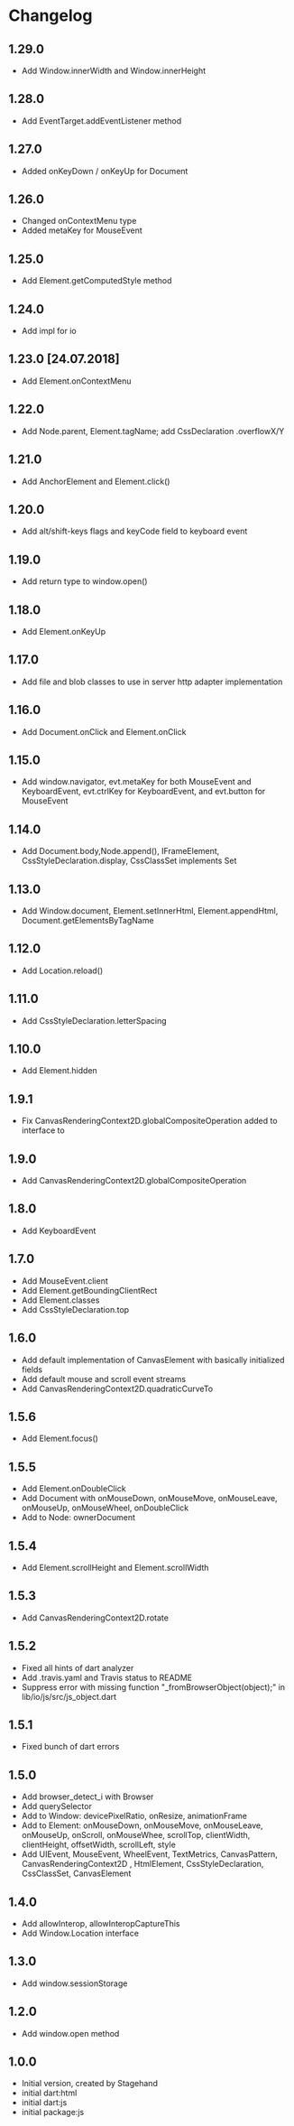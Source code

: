 # Changelog
## 1.29.0
- Add Window.innerWidth and Window.innerHeight

## 1.28.0
- Add EventTarget.addEventListener method

## 1.27.0
- Added onKeyDown / onKeyUp for Document

## 1.26.0
- Changed onContextMenu type
- Added metaKey for MouseEvent

## 1.25.0
- Add Element.getComputedStyle method

## 1.24.0
- Add impl for io 

## 1.23.0 [24.07.2018]
- Add Element.onContextMenu

## 1.22.0
- Add Node.parent, Element.tagName; add CssDeclaration .overflowX/Y

## 1.21.0
- Add AnchorElement and Element.click()

## 1.20.0
- Add alt/shift-keys flags and keyCode field to keyboard event

## 1.19.0
- Add return type to window.open()

## 1.18.0
- Add Element.onKeyUp

## 1.17.0
- Add file and blob classes to use in server http adapter implementation

## 1.16.0
- Add Document.onClick and Element.onClick

## 1.15.0
- Add window.navigator, evt.metaKey for both MouseEvent and KeyboardEvent, evt.ctrlKey for KeyboardEvent, and evt.button for MouseEvent

## 1.14.0
- Add Document.body,Node.append(), IFrameElement, CssStyleDeclaration.display, CssClassSet implements  Set<String>

## 1.13.0
- Add Window.document, Element.setInnerHtml, Element.appendHtml, Document.getElementsByTagName 

## 1.12.0
- Add Location.reload()

## 1.11.0
- Add CssStyleDeclaration.letterSpacing

## 1.10.0
- Add Element.hidden

## 1.9.1
- Fix CanvasRenderingContext2D.globalCompositeOperation added to interface to

## 1.9.0
- Add CanvasRenderingContext2D.globalCompositeOperation

## 1.8.0
- Add KeyboardEvent

## 1.7.0
- Add MouseEvent.client
- Add Element.getBoundingClientRect
- Add Element.classes
- Add CssStyleDeclaration.top

## 1.6.0
- Add default implementation of CanvasElement with basically initialized fields
- Add default mouse and scroll event streams
- Add CanvasRenderingContext2D.quadraticCurveTo

## 1.5.6
- Add Element.focus()

## 1.5.5
- Add Element.onDoubleClick
- Add Document with onMouseDown, onMouseMove, onMouseLeave, onMouseUp, onMouseWheel, onDoubleClick
- Add to Node: ownerDocument

## 1.5.4
- Add Element.scrollHeight and Element.scrollWidth

## 1.5.3
- Add CanvasRenderingContext2D.rotate

## 1.5.2
- Fixed all hints of dart analyzer
- Add .travis.yaml and Travis status to README
- Suppress error with missing function "_fromBrowserObject(object);" in lib/io/js/src/js_object.dart

## 1.5.1
- Fixed bunch of dart errors 

## 1.5.0
- Add browser_detect_i with Browser
- Add querySelector
- Add to Window: devicePixelRatio, onResize, animationFrame
- Add to Element: onMouseDown, onMouseMove, onMouseLeave, onMouseUp, onScroll, onMouseWhee, scrollTop, clientWidth, clientHeight, offsetWidth, scrollLeft, style
- Add UIEvent, MouseEvent, WheelEvent, TextMetrics, CanvasPattern, CanvasRenderingContext2D , HtmlElement, CssStyleDeclaration, CssClassSet, CanvasElement


## 1.4.0

- Add allowInterop, allowInteropCaptureThis
- Add Window.Location interface

## 1.3.0
- Add window.sessionStorage

## 1.2.0
- Add window.open method

## 1.0.0

- Initial version, created by Stagehand
- initial dart:html
- initial dart:js
- initial package:js
